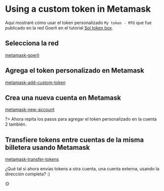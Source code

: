 # Using a custom token in Metamask

Aquí mostraré cómo usar el token personalizado `My token - MTO`
que fue publicado en la red Goerli en el tutorial
[Sol token box](/es/truffle/box-token).

## Selecciona la red

[metamask-goerli](../wallets/metamask-goerli.md ':include')

## Agrega el token personalizado en Metamask

[metamask-add-custom-token](../wallets/metamask-add-custom-token-content.md ':include')

## Crea una nueva cuenta en Metamask

[metamask-new-account](../wallets/metamask-new-account-content.md ':include')

?> Ahora repita los pasos para agregar el token personalizado en la cuenta 2 también.

## Transfiere tokens entre cuentas de la misma billetera usando Metamask

[metamask-transfer-tokens](../wallets/metamask-transfer-tokens-content.md ':include')

¿Qué tal si ahora envías tokens a otra cuenta, una cuenta externa, usando la dirección completa? :)

:sun_with_face:
